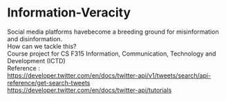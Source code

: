 # Information-Veracity
Social media platforms havebecome a breeding ground for misinformation and disinformation.<br> How can we tackle this?<br>
Course project for CS F315 Information, Communication, Technology and Development (ICTD)<br>
Reference :<br>
https://developer.twitter.com/en/docs/twitter-api/v1/tweets/search/api-reference/get-search-tweets<br>
https://developer.twitter.com/en/docs/twitter-api/tutorials
